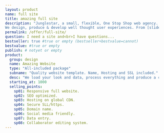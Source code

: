 ```yaml
---
layout: product
name: full site
title: amazing full site
description: "Junglestar, a small, flexible, One Stop Shop web agency. We do information architecture, screen design, deploy. Packed solutions all-included. Or top quality custom designs on the cheap. We help companies and individuals organize their communication. We grow relationships with clients.
We design, produce & develop well thought user experiences. From [slide shows](http://revealing.junglestar.org/#/8/1) to [offline ready web apps]"
permalink: /offer/full-site/
question: I need a site and<br>I have questions...
bestseller: true #true or empty (bestseller+bestvalue=cannot)
bestvalue: #true or empty
publish: # notyet or empty
product:
  group: design
  name: Amazing Website
  type: "All-included package"
  subname: "Quality website template. Name, Hosting and SSL included."
  desc: "We load your look and data, process everything and produce a clean performant website ready to compete."
  starting_at: 1000
  selling_points:
    sp01: Responsive full website.
    sp02: SEO optimized.
    sp03: Hosting on global CDN.
    sp04: Secure SLL/https.
    sp05: Domain name.
    sp06: Social media friendly.
    sp07: Data entry.
    sp08: Collaborator editing system.
---
```

